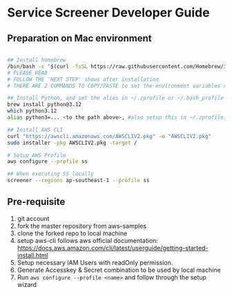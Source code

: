 # Service Screener Developer Guide

## Preparation on Mac environment
```bash

## Install homebrew
/bin/bash -c "$(curl -fsSL https://raw.githubusercontent.com/Homebrew/install/HEAD/install.sh)"
# PLEASE READ
# FOLLOW THE 'NEXT STEP' shows after installation
# THERE ARE 2 COMMANDS TO COPY/PASTE to set the environment variables correctly

## Install Python, and set the alias in ~/.zprofile or ~/.bash_profile
brew install python@3.12
which python3.12
alias python3=... <to the path above>, #also setup this in ~/.zprofile?

## Install AWS CLI
curl "https://awscli.amazonaws.com/AWSCLIV2.pkg" -o "AWSCLIV2.pkg"
sudo installer -pkg AWSCLIV2.pkg -target /

# Setup AWS Profile
aws configure --profile ss

## When executing SS locally
screener --regions ap-southeast-1 --profile ss
```

## Pre-requisite
1. git account
1. fork the master repository from aws-samples
1. clone the forked repo to local machine
1. setup aws-cli follows aws official documentation: https://docs.aws.amazon.com/cli/latest/userguide/getting-started-install.html 
1. Setup necessary IAM Users with readOnly permission. 
1. Generate Accesskey & Secret combination to be used by local machine
1. Run ```aws configure --profile <name>``` and follow through the setup wizard
